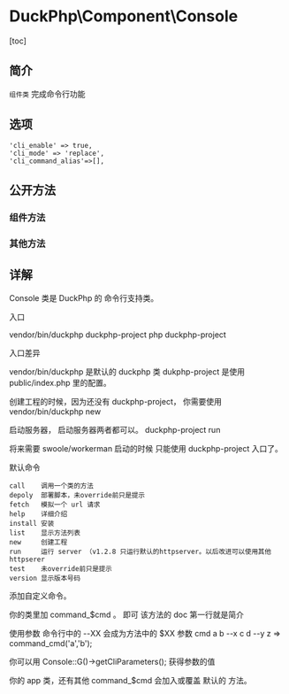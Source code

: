 # DuckPhp\Component\Console
[toc]
## 简介
`组件类` 完成命令行功能
## 选项
    'cli_enable' => true,
    'cli_mode' => 'replace',    
    'cli_command_alias'=>[],
## 公开方法

### 组件方法

### 其他方法

## 详解

Console 类是 DuckPhp 的 命令行支持类。

入口

vendor/bin/duckphp
duckphp-project
php duckphp-project

入口差异

vendor/bin/duckphp 是默认的 duckphp 类
dukphp-project 是使用 public/index.php 里的配置。


创建工程的时候，因为还没有 duckphp-project，
你需要使用
vendor/bin/duckphp new 

启动服务器， 启动服务器两者都可以。
duckphp-project run

将来需要 swoole/workerman 启动的时候
只能使用 duckphp-project 入口了。


默认命令

```
call    调用一个类的方法
depoly  部署脚本，未override前只是提示
fetch   模拟一个 url 请求
help    详细介绍    
install 安装
list    显示方法列表
new     创建工程
run     运行 server （v1.2.8 只运行默认的httpserver。以后改进可以使用其他 httpserer
test    未override前只是提示
version 显示版本号码
```

添加自定义命令。

你的类里加 command_$cmd 。 即可
该方法的 doc 第一行就是简介

使用参数
命令行中的 --XX 会成为方法中的 $XX 参数
cmd a b --x c d --y z 
=>
command_cmd('a','b');

你可以用
Console::G()->getCliParameters(); 获得参数的值

你的 app 类，还有其他 command_$cmd 会加入或覆盖 默认的 方法。